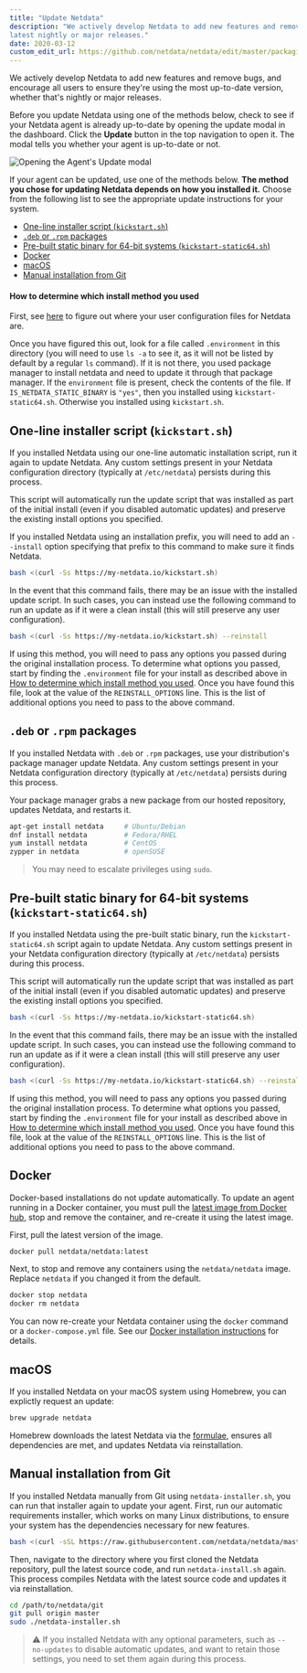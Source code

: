 ```yaml
---
title: "Update Netdata"
description: "We actively develop Netdata to add new features and remove bugs. Here's how to stay up-to-date with the 
latest nightly or major releases."
date: 2020-03-12
custom_edit_url: https://github.com/netdata/netdata/edit/master/packaging/installer/UPDATE.md
---
```




We actively develop Netdata to add new features and remove bugs, and encourage all users to ensure they're using the
most up-to-date version, whether that's nightly or major releases.

Before you update Netdata using one of the methods below, check to see if your Netdata agent is already up-to-date by
opening the update modal in the dashboard. Click the **Update** button in the top navigation to open it. The modal tells
you whether your agent is up-to-date or not.

![Opening the Agent's Update modal](https://user-images.githubusercontent.com/1153921/80829493-1adbe880-8b9c-11ea-9770-cc3b23a89414.gif)

If your agent can be updated, use one of the methods below. **The method you chose for updating Netdata depends on how
you installed it.** Choose from the following list to see the appropriate update instructions for your system.

-   [One-line installer script (`kickstart.sh`)](#one-line-installer-script-kickstartsh)
-   [`.deb` or `.rpm` packages](#deb-or-rpm-packages)
-   [Pre-built static binary for 64-bit systems (`kickstart-static64.sh`)](#pre-built-static-binary-for-64-bit-systems-kickstart-static64sh)
-   [Docker](#docker)
-   [macOS](#macos)
-   [Manual installation from Git](#manual-installation-from-git)

#### How to determine which install method you used

First, see [here](/docs/configure/nodes#the-netdata-config-directory) to figure out
where your user configuration files for Netdata are.

Once you have figured this out, look for a file called `.environment` in this directory (you will need to use
`ls -a` to see it, as it will not be listed by default by a regular `ls` command). If it is not there, you used
package manager to install netdata and need to update it through that package manager. If the `environment` file
is present, check the contents of the file. If `IS_NETDATA_STATIC_BINARY` is `"yes"`, then you installed using
`kickstart-static64.sh`.  Otherwise you installed using `kickstart.sh`.

## One-line installer script (`kickstart.sh`)

If you installed Netdata using our one-line automatic installation script, run it again to update Netdata. Any custom
settings present in your Netdata configuration directory (typically at `/etc/netdata`) persists during this process.

This script will automatically run the update script that was installed as part of the initial install (even if
you disabled automatic updates) and preserve the existing install options you specified.

If you installed Netdata using an installation prefix, you will need to add an `--install` option specifying
that prefix to this command to make sure it finds Netdata.

```bash
bash <(curl -Ss https://my-netdata.io/kickstart.sh)
```

In the event that this command fails, there may be an issue with the installed update script. In such cases, you
can instead use the following command to run an update as if it were a clean install (this will still preserve
any user configuration).

```bash
bash <(curl -Ss https://my-netdata.io/kickstart.sh) --reinstall
```

If using this method, you will need to pass any options you passed during the original installation process. To
determine what options you passed, start by finding the `.environment` file for your install as described above in
[How to determine which install method you used](#how-to-determine-which-install-method-you-used). Once you have
found this file, look at the value of the `REINSTALL_OPTIONS` line. This is the list of additional options you
need to pass to the above command.

## `.deb` or `.rpm` packages

If you installed Netdata with `.deb` or `.rpm` packages, use your distribution's package manager update Netdata. Any
custom settings present in your Netdata configuration directory (typically at `/etc/netdata`) persists during this
process.

Your package manager grabs a new package from our hosted repository, updates Netdata, and restarts it.

```bash
apt-get install netdata     # Ubuntu/Debian
dnf install netdata         # Fedora/RHEL
yum install netdata         # CentOS
zypper in netdata           # openSUSE
```

> You may need to escalate privileges using `sudo`.

## Pre-built static binary for 64-bit systems (`kickstart-static64.sh`)

If you installed Netdata using the pre-built static binary, run the `kickstart-static64.sh` script again to update
Netdata. Any custom settings present in your Netdata configuration directory (typically at `/etc/netdata`) persists
during this process.

This script will automatically run the update script that was installed as part of the initial install (even if
you disabled automatic updates) and preserve the existing install options you specified.

```bash
bash <(curl -Ss https://my-netdata.io/kickstart-static64.sh)
```

In the event that this command fails, there may be an issue with the installed update script. In such cases, you
can instead use the following command to run an update as if it were a clean install (this will still preserve
any user configuration).

```bash
bash <(curl -Ss https://my-netdata.io/kickstart-static64.sh) --reinstall
```

If using this method, you will need to pass any options you passed during the original installation process. To
determine what options you passed, start by finding the `.environment` file for your install as described above in
[How to determine which install method you used](#how-to-determine-which-install-method-you-used). Once you have
found this file, look at the value of the `REINSTALL_OPTIONS` line. This is the list of additional options you
need to pass to the above command.

## Docker

Docker-based installations do not update automatically. To update an agent running in a Docker container, you must pull
the [latest image from Docker hub](https://hub.docker.com/r/netdata/netdata), stop and remove the container, and
re-create it using the latest image.

First, pull the latest version of the image.

```bash
docker pull netdata/netdata:latest
```

Next, to stop and remove any containers using the `netdata/netdata` image. Replace `netdata` if you changed it from the
default.

```bash
docker stop netdata
docker rm netdata
```

You can now re-create your Netdata container using the `docker` command or a `docker-compose.yml` file. See our [Docker
installation instructions](/docs/agent/packaging/docker#create-a-new-netdata-agent-container) for details.

## macOS

If you installed Netdata on your macOS system using Homebrew, you can explictly request an update:

```bash
brew upgrade netdata
```

Homebrew downloads the latest Netdata via the
[formulae](https://github.com/Homebrew/homebrew-core/blob/master/Formula/netdata.rb), ensures all dependencies are met,
and updates Netdata via reinstallation.

## Manual installation from Git

If you installed Netdata manually from Git using `netdata-installer.sh`, you can run that installer again to update your
agent. First, run our automatic requirements installer, which works on many Linux distributions, to ensure your system
has the dependencies necessary for new features.

```bash
bash <(curl -sSL https://raw.githubusercontent.com/netdata/netdata/master/packaging/installer/install-required-packages.sh)
```

Then, navigate to the directory where you first cloned the Netdata repository, pull the latest source code, and run
`netdata-install.sh` again. This process compiles Netdata with the latest source code and updates it via reinstallation. 

```bash
cd /path/to/netdata/git
git pull origin master
sudo ./netdata-installer.sh
```

> ⚠️ If you installed Netdata with any optional parameters, such as `--no-updates` to disable automatic updates, and
> want to retain those settings, you need to set them again during this process.


